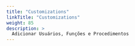 ```yaml
---
title: "Customizations"
linkTitle: "Customizations"
weight: 85
description: >
  Adicionar Usuários, Funções e Procedimentos
---
```


